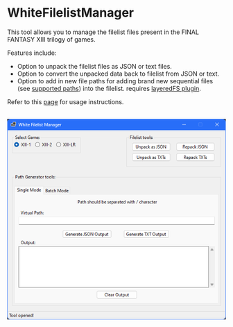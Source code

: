 # WhiteFilelistManager
This tool allows you to manage the filelist files present in the FINAL FANTASY XIII trilogy of games. 
<br>

Features include:
- Option to unpack the filelist files as JSON or text files.
- Option to convert the unpacked data back to filelist from JSON or text.
- Option to add in new file paths for adding brand new sequential files (see [supported paths](https://github.com/Surihix/WhiteFilelistManager/blob/master/Docs/SupportedPaths.md)) into the filelist. requires [layeredFS plugin](https://mega.nz/file/yxRHRS4Q#iBOIpLquSZgGSVB8qH6SeoQlLAw3a2OS0mY7tfCBc2A). 

Refer to this [page](https://github.com/Surihix/WhiteFilelistManager/blob/master/Docs/ToolUsage.md) for usage instructions.

<br>![Image Text](app-img_repo.png)
<br><br>
